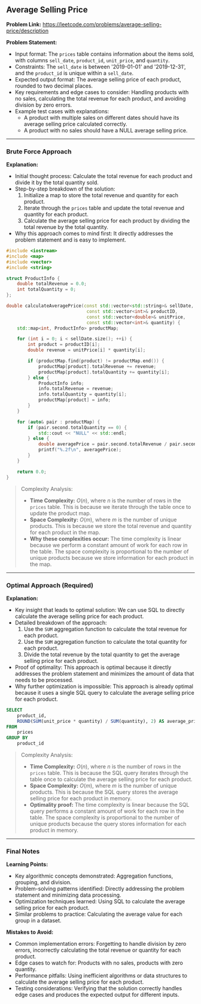 ## Average Selling Price

**Problem Link:** https://leetcode.com/problems/average-selling-price/description

**Problem Statement:**
- Input format: The `prices` table contains information about the items sold, with columns `sell_date`, `product_id`, `unit_price`, and `quantity`.
- Constraints: The `sell_date` is between '2019-01-01' and '2019-12-31', and the `product_id` is unique within a `sell_date`.
- Expected output format: The average selling price of each product, rounded to two decimal places.
- Key requirements and edge cases to consider: Handling products with no sales, calculating the total revenue for each product, and avoiding division by zero errors.
- Example test cases with explanations:
  - A product with multiple sales on different dates should have its average selling price calculated correctly.
  - A product with no sales should have a NULL average selling price.

---

### Brute Force Approach

**Explanation:**
- Initial thought process: Calculate the total revenue for each product and divide it by the total quantity sold.
- Step-by-step breakdown of the solution:
  1. Initialize a map to store the total revenue and quantity for each product.
  2. Iterate through the `prices` table and update the total revenue and quantity for each product.
  3. Calculate the average selling price for each product by dividing the total revenue by the total quantity.
- Why this approach comes to mind first: It directly addresses the problem statement and is easy to implement.

```cpp
#include <iostream>
#include <map>
#include <vector>
#include <string>

struct ProductInfo {
    double totalRevenue = 0.0;
    int totalQuantity = 0;
};

double calculateAveragePrice(const std::vector<std::string>& sellDate, 
                              const std::vector<int>& productID, 
                              const std::vector<double>& unitPrice, 
                              const std::vector<int>& quantity) {
    std::map<int, ProductInfo> productMap;

    for (int i = 0; i < sellDate.size(); ++i) {
        int product = productID[i];
        double revenue = unitPrice[i] * quantity[i];

        if (productMap.find(product) != productMap.end()) {
            productMap[product].totalRevenue += revenue;
            productMap[product].totalQuantity += quantity[i];
        } else {
            ProductInfo info;
            info.totalRevenue = revenue;
            info.totalQuantity = quantity[i];
            productMap[product] = info;
        }
    }

    for (auto& pair : productMap) {
        if (pair.second.totalQuantity == 0) {
            std::cout << "NULL" << std::endl;
        } else {
            double averagePrice = pair.second.totalRevenue / pair.second.totalQuantity;
            printf("%.2f\n", averagePrice);
        }
    }

    return 0.0;
}
```

> Complexity Analysis:
> - **Time Complexity:** $O(n)$, where $n$ is the number of rows in the `prices` table. This is because we iterate through the table once to update the product map.
> - **Space Complexity:** $O(m)$, where $m$ is the number of unique products. This is because we store the total revenue and quantity for each product in the map.
> - **Why these complexities occur:** The time complexity is linear because we perform a constant amount of work for each row in the table. The space complexity is proportional to the number of unique products because we store information for each product in the map.

---

### Optimal Approach (Required)

**Explanation:**
- Key insight that leads to optimal solution: We can use SQL to directly calculate the average selling price for each product.
- Detailed breakdown of the approach:
  1. Use the `SUM` aggregation function to calculate the total revenue for each product.
  2. Use the `SUM` aggregation function to calculate the total quantity for each product.
  3. Divide the total revenue by the total quantity to get the average selling price for each product.
- Proof of optimality: This approach is optimal because it directly addresses the problem statement and minimizes the amount of data that needs to be processed.
- Why further optimization is impossible: This approach is already optimal because it uses a single SQL query to calculate the average selling price for each product.

```sql
SELECT 
    product_id,
    ROUND(SUM(unit_price * quantity) / SUM(quantity), 2) AS average_price
FROM 
    prices
GROUP BY 
    product_id
```

> Complexity Analysis:
> - **Time Complexity:** $O(n)$, where $n$ is the number of rows in the `prices` table. This is because the SQL query iterates through the table once to calculate the average selling price for each product.
> - **Space Complexity:** $O(m)$, where $m$ is the number of unique products. This is because the SQL query stores the average selling price for each product in memory.
> - **Optimality proof:** The time complexity is linear because the SQL query performs a constant amount of work for each row in the table. The space complexity is proportional to the number of unique products because the query stores information for each product in memory.

---

### Final Notes

**Learning Points:**
- Key algorithmic concepts demonstrated: Aggregation functions, grouping, and division.
- Problem-solving patterns identified: Directly addressing the problem statement and minimizing data processing.
- Optimization techniques learned: Using SQL to calculate the average selling price for each product.
- Similar problems to practice: Calculating the average value for each group in a dataset.

**Mistakes to Avoid:**
- Common implementation errors: Forgetting to handle division by zero errors, incorrectly calculating the total revenue or quantity for each product.
- Edge cases to watch for: Products with no sales, products with zero quantity.
- Performance pitfalls: Using inefficient algorithms or data structures to calculate the average selling price for each product.
- Testing considerations: Verifying that the solution correctly handles edge cases and produces the expected output for different inputs.